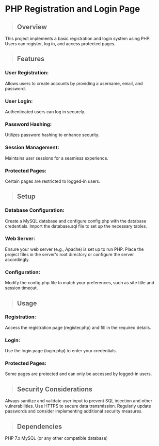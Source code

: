 # PHP Registration and Login Page
> ## Overview

This project implements a basic registration and login system using PHP.
Users can register, log in, and access protected pages.

> ## Features
### User Registration:
Allows users to create accounts by providing a username, email, and password.
### User Login:
Authenticated users can log in securely.
### Password Hashing: 
Utilizes password hashing to enhance security.
### Session Management: 
Maintains user sessions for a seamless experience.
### Protected Pages: 
Certain pages are restricted to logged-in users.

> ## Setup
### Database Configuration:
Create a MySQL database and configure config.php with the database credentials.
Import the database.sql file to set up the necessary tables.

### Web Server:
Ensure your web server (e.g., Apache) is set up to run PHP.
Place the project files in the server's root directory or configure the server accordingly.

### Configuration:
Modify the config.php file to match your preferences, such as site title and session timeout.

> ## Usage
### Registration:
Access the registration page (register.php) and fill in the required details.

### Login:
Use the login page (login.php) to enter your credentials.

### Protected Pages:
Some pages are protected and can only be accessed by logged-in users.
> ## Security Considerations
Always sanitize and validate user input to prevent SQL injection and other vulnerabilities.
Use HTTPS to secure data transmission.
Regularly update passwords and consider implementing additional security measures.

> ## Dependencies
PHP 7.x
MySQL (or any other compatible database)
